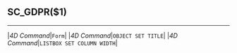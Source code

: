 ﻿## SC_GDPR($1)---|*4D Command*|`Form`||*4D Command*|`OBJECT SET TITLE`||*4D Command*|`LISTBOX SET COLUMN WIDTH`|